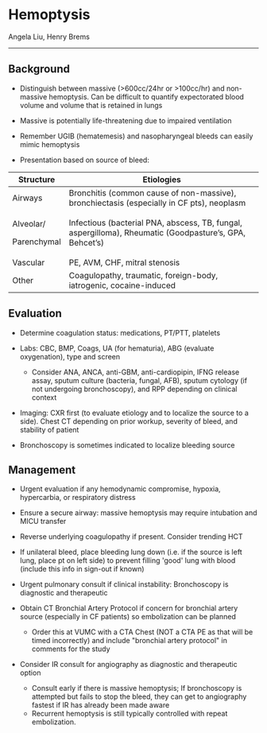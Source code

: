 # Hemoptysis 

Angela Liu, Henry Brems

---

## Background

- Distinguish between massive (>600cc/24hr or >100cc/hr) and
    non-massive hemoptysis. Can be difficult to quantify expectorated
    blood volume and volume that is retained in lungs

- Massive is potentially life-threatening due to impaired ventilation

- Remember UGIB (hematemesis) and nasopharyngeal bleeds can easily
    mimic hemoptysis

- Presentation based on source of bleed:

<table>
<colgroup>
<col style="width: 20%" />
<col style="width: 79%" />
</colgroup>
<thead>
<tr class="header">
<th>Structure</th>
<th>Etiologies</th>
</tr>
</thead>
<tbody>
<tr class="odd">
<td>Airways</td>
<td>Bronchitis (common cause of non-massive), bronchiectasis (especially
in CF pts), neoplasm</td>
</tr>
<tr class="even">
<td><p>Alveolar/</p>
<p>Parenchymal</p></td>
<td>Infectious (bacterial PNA, abscess, TB, fungal, aspergilloma),
Rheumatic (Goodpasture’s, GPA, Behcet’s)</td>
</tr>
<tr class="odd">
<td>Vascular</td>
<td>PE, AVM, CHF, mitral stenosis</td>
</tr>
<tr class="even">
<td>Other</td>
<td>Coagulopathy, traumatic, foreign-body, iatrogenic,
cocaine-induced</td>
</tr>
</tbody>
</table>

## Evaluation

- Determine coagulation status: medications, PT/PTT, platelets

- Labs: CBC, BMP, Coags, UA (for hematuria), ABG (evaluate
    oxygenation), type and screen

    - Consider ANA, ANCA, anti-GBM, anti-cardiopipin, IFNG release assay, sputum culture (bacteria, fungal, AFB), sputum cytology (if not undergoing bronchoscopy), and RPP depending on clinical context

- Imaging: CXR first (to evaluate etiology and to localize the source
    to a side). Chest CT depending on prior workup, severity of bleed,
    and stability of patient

- Bronchoscopy is sometimes indicated to localize bleeding source

## Management

- Urgent evaluation if any hemodynamic compromise, hypoxia,
    hypercarbia, or respiratory distress

- Ensure a secure airway: massive hemoptysis may require intubation
    and MICU transfer

- Reverse underlying coagulopathy if present. Consider trending HCT

- If unilateral bleed, place bleeding lung down (i.e. if the source is
    left lung, place pt on left side) to prevent filling 'good' lung
    with blood (include this info in sign-out if known)

- Urgent pulmonary consult if clinical instability: Bronchoscopy is
    diagnostic and therapeutic

- Obtain CT Bronchial Artery Protocol if concern for bronchial artery
    source (especially in CF patients) so embolization can be planned
    
    - Order this at VUMC with a CTA Chest (NOT a CTA PE as that will be
        timed incorrectly) and include "bronchial artery protocol" in
        comments for the study

- Consider IR consult for angiography as diagnostic and therapeutic
        option

    - Consult early if there is massive hemoptysis; If bronchoscopy is
        attempted but fails to stop the bleed, they can get to angiography
        fastest if IR has already been made aware
    - Recurrent hemoptysis is still typically controlled with repeat embolization.

